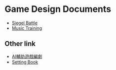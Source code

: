 
# Game Design Documents

* [Siegel Battle](./Siegel%20Battle)
* [Music Training](./MusicTraining/)

## Other link
* [AI輔助遊戲編劇](https://ai.posetmage.com/Practice/StM4H4/)
* [Setting Book](/Novel/Setting/)
